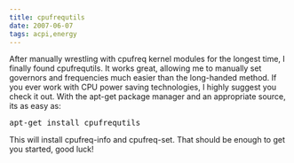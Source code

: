 ```yaml
---
title: cpufrequtils
date: 2007-06-07
tags: acpi,energy
---
```

After manually wrestling with cpufreq kernel modules for the longest time, I finally found cpufrequtils. It works great, allowing me to manually set governors and frequencies much easier than the long-handed method.  If you ever work with CPU power saving technologies, I highly suggest you check it out. With the apt-get package manager and an appropriate source, its as easy as:

<pre>apt-get install cpufrequtils</pre>

This will install cpufreq-info and cpufreq-set. That should be enough to get you started, good luck!

